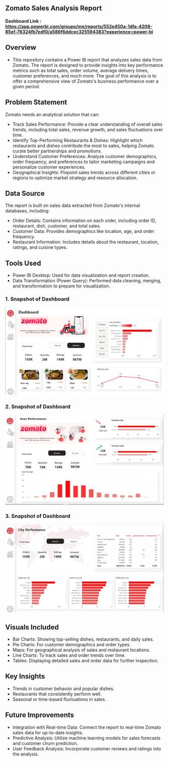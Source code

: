 ## Zomato Sales Analysis Report

#### Dashboard Link : https://app.powerbi.com/groups/me/reports/552e450a-1dfa-4208-85ef-76324fb7edf0/a586f6ddcec325594383?experience=power-bi
## Overview
- This repository contains a Power BI report that analyzes sales data from Zomato. The report is designed to provide insights into key performance metrics such as total sales, order volume, average delivery times, customer preferences, and much more. The goal of this analysis is to offer a comprehensive view of Zomato's business performance over a given period.

## Problem Statement
Zomato needs an analytical solution that can:

- Track Sales Performance: Provide a clear understanding of overall sales trends, including total sales, revenue growth, and sales fluctuations over time.
- Identify Top-Performing Restaurants & Dishes: Highlight which restaurants and dishes contribute the most to sales, helping Zomato curate better partnerships and promotions.
- Understand Customer Preferences: Analyze customer demographics, order frequency, and preferences to tailor marketing campaigns and personalize customer experiences.
- Geographical Insights: Pinpoint sales trends across different cities or regions to optimize market strategy and resource allocation.

## Data Source
The report is built on sales data extracted from Zomato's internal databases, including:

- Order Details: Contains information on each order, including order ID, restaurant, dish, customer, and total sales.
- Customer Data: Provides demographics like location, age, and order frequency.
- Restaurant Information: Includes details about the restaurant, location, ratings, and cuisine types.

## Tools Used
- Power BI Desktop: Used for data visualization and report creation.
- Data Transformation (Power Query): Performed data cleaning, merging, and transformation to prepare for visualization.

### 1. Snapshot of Dashboard 

![dashboard_snapo](https://github.com/sahil-bishtgits/zomato-sales-powerbi-dashboard/blob/main/Screenshot%20(54).png)

### 2. Snapshot of Dashboard 

![dashboard_snapo](https://github.com/sahil-bishtgits/zomato-sales-powerbi-dashboard/blob/main/Screenshot%20(55).png)

### 3. Snapshot of Dashboard 

![dashboard_snapo](https://github.com/sahil-bishtgits/zomato-sales-powerbi-dashboard/blob/main/Screenshot%20(56).png)


## Visuals Included
- Bar Charts: Showing top-selling dishes, restaurants, and daily sales.
- Pie Charts: For customer demographics and order types.
- Maps: For geographical analysis of sales and restaurant locations.
- Line Charts: To track sales and order trends over time.
- Tables: Displaying detailed sales and order data for further inspection.
  
## Key Insights
- Trends in customer behavior and popular dishes.
- Restaurants that consistently perform well.
- Seasonal or time-based fluctuations in sales.

## Future Improvements
- Integration with Real-time Data: Connect the report to real-time Zomato sales data for up-to-date insights.
- Predictive Analysis: Utilize machine learning models for sales forecasts and customer churn prediction.
- User Feedback Analysis: Incorporate customer reviews and ratings into the analysis.
